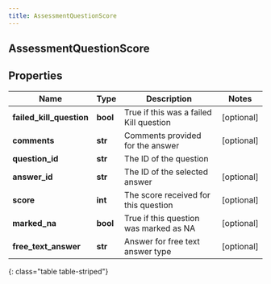 ```yaml
---
title: AssessmentQuestionScore
---
```

## AssessmentQuestionScore

## Properties

|Name | Type | Description | Notes|
|------------ | ------------- | ------------- | -------------|
| **failed_kill_question** | **bool** | True if this was a failed Kill question | [optional] |
| **comments** | **str** | Comments provided for the answer | [optional] |
| **question_id** | **str** | The ID of the question | |
| **answer_id** | **str** | The ID of the selected answer | [optional] |
| **score** | **int** | The score received for this question | [optional] |
| **marked_na** | **bool** | True if this question was marked as NA | [optional] |
| **free_text_answer** | **str** | Answer for free text answer type | [optional] |
{: class="table table-striped"}


